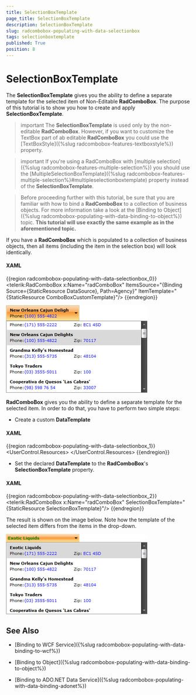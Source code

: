 ```yaml
---
title: SelectionBoxTemplate
page_title: SelectionBoxTemplate
description: SelectionBoxTemplate
slug: radcombobox-populating-with-data-selectionbox
tags: selectionboxtemplate
published: True
position: 8
---
```


# SelectionBoxTemplate

The __SelectionBoxTemplate__ gives you the ability to define a separate template for the selected item of Non-Editable __RadComboBox__. The purpose of this tutorial is to show you how to create and apply __SelectionBoxTemplate__.

>important The __SelectionBoxTemplate__ is used only by the non-editable __RadComboBox__. However, if you want to customize the TextBox part of ab editable __RadComboBox__ you could use the [TextBoxStyle]({%slug radcombobox-features-textboxstyle%}) property.

<!-- -->

>important If you're using a RadComboBox with [multiple selection]({%slug radcombobox-features-multiple-selection%}) you should use the [MultipleSelectionBoxTemplate]({%slug radcombobox-features-multiple-selection%}#multipleselectionboxtemplate) property instead of the __SelectionBoxTemplate__.

>Before proceeding further with this tutorial, be sure that you are familiar with how to bind a __RadComboBox__ to a collection of business objects. For more information take a look at the [Binding to Object]({%slug radcombobox-populating-with-data-binding-to-object%}) topic. __This tutorial will use exactly the same example as in the aforementioned topic.__

If you have a __RadComboBox__ which is populated to a collection of business objects, then all items (including the item in the selection box) will look identically.

#### __XAML__

{{region radcombobox-populating-with-data-selectionbox_0}}
	<telerik:RadComboBox x:Name="radComboBox" ItemsSource="{Binding Source={StaticResource DataSource}, Path=Agency}" ItemTemplate="{StaticResource ComboBoxCustomTemplate}"/>
{{endregion}}

![](images/RadComboBox_PopulatingWithData_SelectionBoxItemTemplate_010.png)

__RadComboBox__ gives you the ability to define a separate template for the selected item. In order to do that, you have to perform two simple steps:

* Create a custom __DataTemplate__

#### __XAML__

{{region radcombobox-populating-with-data-selectionbox_1}}
	<UserControl.Resources>
	    <DataTemplate x:Key="SelectionBoxTemplate">
	        <TextBlock Text="{Binding Name}" Foreground="Green" FontWeight="Bold"/>
	    </DataTemplate>
	</UserControl.Resources>
{{endregion}}

* Set the declared __DataTemplate__ to the __RadComboBox__'s __SelectionBoxTemplate__ property.

#### __XAML__

{{region radcombobox-populating-with-data-selectionbox_2}}
	<telerik:RadComboBox x:Name="radComboBox" SelectionBoxTemplate="{StaticResource SelectionBoxTemplate}"/>
{{endregion}}

The result is shown on the image below. Note how the template of the selected item differs from the items in the drop-down.

![](images/RadComboBox_PopulatingWithData_SelectionBoxItemTemplate_020.png)

## See Also

 * [Binding to WCF Service]({%slug radcombobox-populating-with-data-binding-to-wcf%})

 * [Binding to Object]({%slug radcombobox-populating-with-data-binding-to-object%})

 * [Binding to ADO.NET Data Service]({%slug radcombobox-populating-with-data-binding-adonet%})
